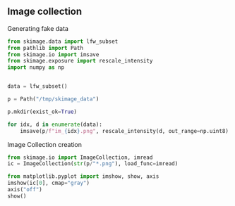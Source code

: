## Image collection


Generating fake data


```python
from skimage.data import lfw_subset
from pathlib import Path
from skimage.io import imsave
from skimage.exposure import rescale_intensity
import numpy as np


data = lfw_subset()

p = Path("/tmp/skimage_data")

p.mkdir(exist_ok=True)

for idx, d in enumerate(data):
    imsave(p/f"im_{idx}.png", rescale_intensity(d, out_range=np.uint8).astype(np.uint8))
```

Image Collection creation


```python
from skimage.io import ImageCollection, imread
ic = ImageCollection(str(p/"*.png"), load_func=imread)
```


```python
from matplotlib.pyplot import imshow, show, axis
imshow(ic[0], cmap="gray")
axis("off")
show()

```
